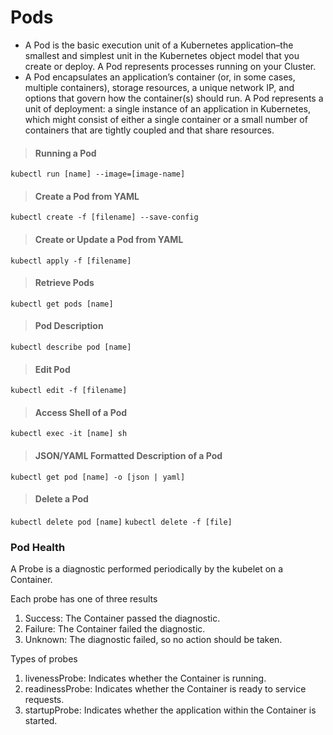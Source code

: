 # Pods
- A Pod is the basic execution unit of a Kubernetes application–the smallest and simplest unit in the Kubernetes object model that you create or deploy. A Pod represents processes running on your Cluster.
- A Pod encapsulates an application’s container (or, in some cases, multiple containers), storage resources, a unique network IP, and options that govern how the container(s) should run. A Pod represents a unit of deployment: a single instance of an application in Kubernetes, which might consist of either a single container or a small number of containers that are tightly coupled and that share resources.

> #### Running a Pod
`kubectl run [name] --image=[image-name]`

> #### Create a Pod from YAML
`kubectl create -f [filename] --save-config`

> #### Create or Update a Pod from YAML
`kubectl apply -f [filename]`

> #### Retrieve Pods
`kubectl get pods [name]`

> #### Pod Description
`kubectl describe pod [name]`

> #### Edit Pod
`kubectl edit -f [filename]`

> #### Access Shell of a Pod
`kubectl exec -it [name] sh`

> #### JSON/YAML Formatted Description of a Pod
`kubectl get pod [name] -o [json | yaml]`

> #### Delete a Pod
`kubectl delete pod [name]`
`kubectl delete -f [file]`

### Pod Health
A Probe is a diagnostic performed periodically by the kubelet on a Container.

Each probe has one of three results
1. Success: The Container passed the diagnostic.
2. Failure: The Container failed the diagnostic.
3. Unknown: The diagnostic failed, so no action should be taken.

Types of probes
1. livenessProbe: Indicates whether the Container is running.
2. readinessProbe: Indicates whether the Container is ready to service requests. 
3. startupProbe: Indicates whether the application within the Container is started.
